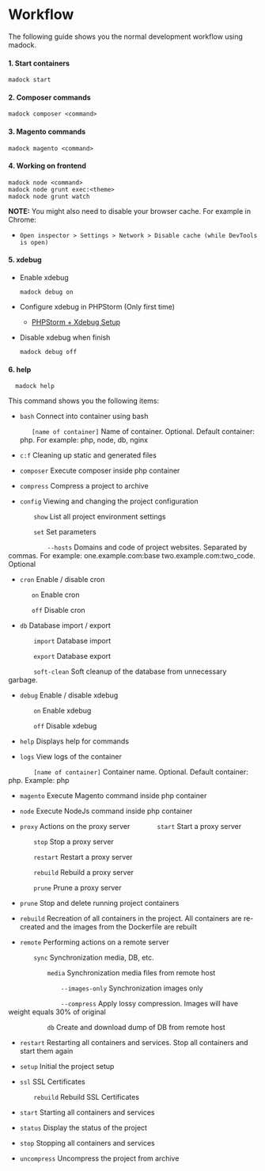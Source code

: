 # Workflow

The following guide shows you the normal development workflow using madock.

#### 1. Start containers

```
madock start
```

#### 2. Composer commands

```
madock composer <command>
```

#### 3. Magento commands

```
madock magento <command>
```

#### 4. Working on frontend

```
madock node <command>
madock node grunt exec:<theme>
madock node grunt watch
```

**NOTE:** You might also need to disable your browser cache. For example in Chrome:

* `Open inspector > Settings > Network > Disable cache (while DevTools is open)`

#### 5. xdebug

* Enable xdebug

  ```
  madock debug on
  ```

* Configure xdebug in PHPStorm (Only first time)

    * [PHPStorm + Xdebug Setup](./xdebug_phpstorm.md)

* Disable xdebug when finish

  ```
  madock debug off
  ```

#### 6. help
```
  madock help
 ```

This command shows you the following items:

* `bash`    Connect into container using bash

  &nbsp;&nbsp;&nbsp;&nbsp;&nbsp;&nbsp;`[name of container]` Name of container. Optional. Default container: php. For example: php, node, db, nginx

* `c:f`  Cleaning up static and generated files


* `composer`  Execute composer inside php container
            
            
* `compress`  Compress a project to archive
            
            
* `config`  Viewing and changing the project configuration

&nbsp;&nbsp;&nbsp;&nbsp;&nbsp;&nbsp; &nbsp;&nbsp;&nbsp;&nbsp;&nbsp;&nbsp;`show`    List all project environment settings

&nbsp;&nbsp;&nbsp;&nbsp;&nbsp;&nbsp; &nbsp;&nbsp;&nbsp;&nbsp;&nbsp;&nbsp;`set`     Set parameters

&nbsp;&nbsp;&nbsp;&nbsp;&nbsp;&nbsp; &nbsp;&nbsp;&nbsp;&nbsp;&nbsp;&nbsp; &nbsp;&nbsp;&nbsp;&nbsp;&nbsp;&nbsp;`--hosts` Domains and code of project websites. Separated by commas. For example: one.example.com:base two.example.com:two_code. Optional
               
         
* `cron`    Enable / disable cron

  &nbsp;&nbsp;&nbsp;&nbsp;&nbsp;&nbsp;`on`  Enable cron

  &nbsp;&nbsp;&nbsp;&nbsp;&nbsp;&nbsp;`off`   Disable cron
              
          
* `db`      Database import / export

&nbsp;&nbsp;&nbsp;&nbsp;&nbsp;&nbsp; &nbsp;&nbsp;&nbsp;&nbsp;&nbsp;&nbsp;`import`  Database import

&nbsp;&nbsp;&nbsp;&nbsp;&nbsp;&nbsp; &nbsp;&nbsp;&nbsp;&nbsp;&nbsp;&nbsp;`export`  Database export

&nbsp;&nbsp;&nbsp;&nbsp;&nbsp;&nbsp; &nbsp;&nbsp;&nbsp;&nbsp;&nbsp;&nbsp;`soft-clean`      Soft cleanup of the database from unnecessary garbage.
                     
   
* `debug`   Enable / disable xdebug

&nbsp;&nbsp;&nbsp;&nbsp;&nbsp;&nbsp; &nbsp;&nbsp;&nbsp;&nbsp;&nbsp;&nbsp;`on`      Enable xdebug

&nbsp;&nbsp;&nbsp;&nbsp;&nbsp;&nbsp; &nbsp;&nbsp;&nbsp;&nbsp;&nbsp;&nbsp;`off`     Disable xdebug
                    
    
* `help`    Displays help for commands
                      
  
* `logs`    View logs of the container

&nbsp;&nbsp;&nbsp;&nbsp;&nbsp;&nbsp; &nbsp;&nbsp;&nbsp;&nbsp;&nbsp;&nbsp;`[name of container]`     Container name. Optional. Default container: php. Example: php
                        

* `magento` Execute Magento command inside php container
                        

* `node`    Execute NodeJs command inside php container
                        

* `proxy`   Actions on the proxy server
&nbsp;&nbsp;&nbsp;&nbsp;&nbsp;&nbsp; &nbsp;&nbsp;&nbsp;&nbsp;&nbsp;&nbsp;`start`   Start a proxy server

&nbsp;&nbsp;&nbsp;&nbsp;&nbsp;&nbsp; &nbsp;&nbsp;&nbsp;&nbsp;&nbsp;&nbsp;`stop`    Stop a proxy server

&nbsp;&nbsp;&nbsp;&nbsp;&nbsp;&nbsp; &nbsp;&nbsp;&nbsp;&nbsp;&nbsp;&nbsp;`restart` Restart a proxy server 

&nbsp;&nbsp;&nbsp;&nbsp;&nbsp;&nbsp; &nbsp;&nbsp;&nbsp;&nbsp;&nbsp;&nbsp;`rebuild` Rebuild a proxy server

&nbsp;&nbsp;&nbsp;&nbsp;&nbsp;&nbsp; &nbsp;&nbsp;&nbsp;&nbsp;&nbsp;&nbsp;`prune`   Prune a proxy server
                        

* `prune`   Stop and delete running project containers
                        

* `rebuild` Recreation of all containers in the project. All containers are re-created and the images from the Dockerfile are rebuilt
                        

* `remote`  Performing actions on a remote server

&nbsp;&nbsp;&nbsp;&nbsp;&nbsp;&nbsp; &nbsp;&nbsp;&nbsp;&nbsp;&nbsp;&nbsp;`sync`    Synchronization media, DB, etc.

&nbsp;&nbsp;&nbsp;&nbsp;&nbsp;&nbsp; &nbsp;&nbsp;&nbsp;&nbsp;&nbsp;&nbsp; &nbsp;&nbsp;&nbsp;&nbsp;&nbsp;&nbsp;`media`   Synchronization media files from remote host

&nbsp;&nbsp;&nbsp;&nbsp;&nbsp;&nbsp; &nbsp;&nbsp;&nbsp;&nbsp;&nbsp;&nbsp; &nbsp;&nbsp;&nbsp;&nbsp;&nbsp;&nbsp; &nbsp;&nbsp;&nbsp;&nbsp;&nbsp;&nbsp;`--images-only`   Synchronization images only

&nbsp;&nbsp;&nbsp;&nbsp;&nbsp;&nbsp; &nbsp;&nbsp;&nbsp;&nbsp;&nbsp;&nbsp; &nbsp;&nbsp;&nbsp;&nbsp;&nbsp;&nbsp; &nbsp;&nbsp;&nbsp;&nbsp;&nbsp;&nbsp;`--compress`      Apply lossy compression. Images will have weight equals 30% of original

&nbsp;&nbsp;&nbsp;&nbsp;&nbsp;&nbsp; &nbsp;&nbsp;&nbsp;&nbsp;&nbsp;&nbsp; &nbsp;&nbsp;&nbsp;&nbsp;&nbsp;&nbsp;`db`      Create and download dump of DB from remote host
                        

* `restart` Restarting all containers and services. Stop all containers and start them again
                        

* `setup`   Initial the project setup
                        

* `ssl`   SSL Certificates

&nbsp;&nbsp;&nbsp;&nbsp;&nbsp;&nbsp; &nbsp;&nbsp;&nbsp;&nbsp;&nbsp;&nbsp;`rebuild`   Rebuild SSL Certificates
                        

* `start`   Starting all containers and services
                        

* `status`   Display the status of the project
                        

* `stop`    Stopping all containers and services
                        

* `uncompress`  Uncompress the project from archive
